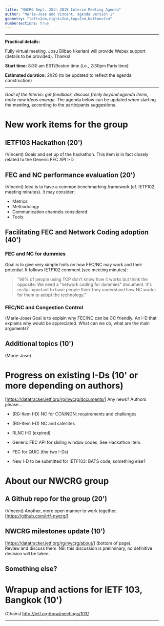```yaml
---
title: "NWCRG Sept. 25th 2018 Interim Meeting Agenda"
author: "Marie-Jose and Vincent, agenda version 1"
geometry: "left=2cm,right=2cm,top=2cm,bottom=2cm"
numbersections: true
---
```


--------------------------------------------------------------------------------------

**Practical details:**

Fully virtual meeting. Josu Bilbao (Ikerlan) will provide Webex support (details to be provided). Thanks!    

**Start time:** 8:30 am EST/Boston time (i.e., 2:30pm Paris time)    

**Estimated duration:** 2h20 (to be updated to reflect the agenda construction)

--------------------------------------------------------------------------------------

*Goal of the Interim: get feedback, discuss freely beyond agenda items, make new ideas emerge.*
The agenda below can be updated when starting the meeting, according to the participants suggestions.

# New work items for the group

## IETF103 Hackathon (20')

(Vincent)
Goals and set up of the hackathon.
This item is in fact closely related to the Generic FEC API I-D.


## FEC and NC performance evaluation (20')

(Vincent)
Idea is to have a common benchmarking framework (cf. IETF102 meeting minutes). It may consider:

- Metrics
- Methodology
- Communication channels considered
- Tools


## Facilitating FEC and Network Coding adoption (40')

### FEC and NC for dummies

Goal is to give very simple hints on how FEC/NC may work and their potential.
It follows IETF102 comment (see meeting minutes):

> "99% of people using TCP don't know how it works but think the opposite. We need a "network coding for dummies" document.
> It's really important to have people think they understand how NC works for them to adopt the technology."


### FEC/NC and Congestion Control

(Marie-Jose)
Goal is to explain why FEC/NC can be CC friendly. An I-D that explains why would be appreciated.
What can we do, what are the main arguments?


## Additional topics (10')

(Marie-Jose)


# Progress on existing I-Ds (10' or more depending on authors)

[https://datatracker.ietf.org/rg/nwcrg/documents/]
Any news? Authors please...

- (RG-Item I-D) NC for CCN/NDN: requirements and challenges

- (RG-Item I-D) NC and satellites

- RLNC I-D (expired)

- Generic FEC API for sliding window codes. See Hackathon item.

- FEC for QUIC (the two I-Ds)

- New I-D to be submitted for IETF103: BATS code, something else?


# About our NWCRG group

## A Github repo for the group (20') 

(Vincent)
Another, more open manner to work together. 
[https://github.com/irtf-nwcrg/]


## NWCRG milestones update (10')

[https://datatracker.ietf.org/rg/nwcrg/about/] (bottom of page).    
Review and discuss them.
NB: this discussion is preliminary, no definitive decision will be taken.


## Something else?

# Wrapup and actions for IETF 103, Bangkok (10')

(Chairs)
<http://ietf.org/how/meetings/103/>

---------------------------------------------------------

